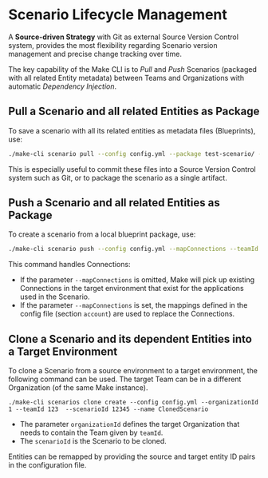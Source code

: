 # Scenario Lifecycle Management
A **Source-driven Strategy** with Git as external Source Version Control system, provides the most flexibility regarding Scenario version management and precise change tracking over time.

The key capability of the Make CLI is to *Pull* and *Push* Scenarios (packaged with all related Entity metadata) between Teams and Organizations with automatic *Dependency Injection*.

## Pull a Scenario and all related Entities as Package
To save a scenario with all its related entities as metadata files (Blueprints), use:

```bash
./make-cli scenario pull --config config.yml --package test-scenario/ --scenarioId 12345 
```

This is especially useful to commit these files into a Source Version Control system such as Git, or to package the scenario as a single artifact.

## Push a Scenario and all related Entities as Package
To create a scenario from a local blueprint package, use:

```bash
./make-cli scenario push --config config.yml --mapConnections --teamId 123 --package test-scenario/ --blueprint scenario.json --saveConfig config.yml
```

This command handles Connections:
- If the parameter `--mapConnections` is omitted, Make will pick up existing Connections in the target environment that exist for the applications used in the Scenario.
- If the parameter `--mapConnections` is set, the mappings defined in the config file (section `account`) are used to replace the Connections.


## Clone a Scenario and its dependent Entities into a Target Environment
To clone a Scenario from a source environment to a target environment, the following command can be used. The target Team can be in a different Organization (of the same Make instance).

```
./make-cli scenarios clone create --config config.yml --organizationId 1 --teamId 123  --scenarioId 12345 --name ClonedScenario
```

- The parameter `organizationId` defines the target Organization that needs to contain the Team given by `teamId`.
- The `scenarioId` is the Scenario to be cloned.

Entities can be remapped by providing the source and target entity ID pairs in the configuration file.
